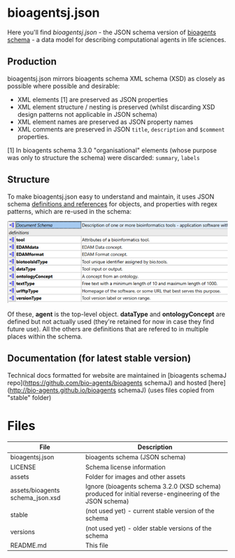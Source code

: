 # bioagentsj.json

Here you'll find *bioagentsj.json* - the JSON schema version of [bioagents schema](https://github.com/bio-agents/bioagents-schema) - a data model for describing computational agents in life sciences.

Production
----------

bioagentsj.json mirrors bioagents schema XML schema (XSD) as closely as possible where possible and desirable:

* XML elements [1] are preserved as JSON properties
* XML element structure / nesting is preserved (whilst discarding XSD design patterns not applicable in JSON schema)
* XML element names are preserved as JSON property names
* XML comments are preserved in JSON ```title```, ```description``` and ```$comment``` properties.

[1] In bioagents schema 3.3.0 "organisational" elements (whose purpose was only to structure the schema) were discarded: ```summary```, ```labels```

Structure
---------

To make bioagentsj.json easy to understand and maintain, it uses JSON schema [definitions and references](https://cswr.github.io/JsonSchema/spec/definitions_references/) for objects, and properties with regex patterns, which are re-used in the schema:
<p align="center">
<img src="assets/types.png" />
</p>

Of these, **agent** is the top-level object. **dataType** and **ontologyConcept** are defined but not actually used (they're retained for now in case they find future use).  All the others are definitions that are refered to in multiple places within the schema.

Documentation (for latest stable version)
-----------------------------------------

Technical docs formatted for website are maintained in [bioagents schemaJ repo](<https://github.com/bio-agents/bioagents> schemaJ) and hosted [here](<http://bio-agents.github.io/bioagents> schemaJ) (uses files copied from "stable" folder)

# Files

File                            | Description
----                            | -----------
bioagentsj.json                  | bioagents schema (JSON schema)
LICENSE                         | Schema license information
assets                          | Folder for images and other assets
assets/bioagents schema_json.xsd  | Ignore (bioagents schema 3.2.0 (XSD schema) produced for initial reverse-engineering of the JSON schema)
stable                          | (not used yet) - current stable version of the schema
versions                        | (not used yet) - older stable versions of the schema
README.md          | This file
